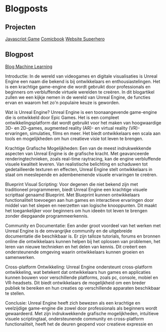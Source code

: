 # Blogposts 
## Projecten


[Javascript Game](javascriptgame.md)
[Comicbook](comicbook.md)
[Website Superhero](website.md)


## Blogpost 
[Blog Machine Learning](blogmachinelearning.md)





<p>
Introductie:
In de wereld van videogames en digitale visualisaties is Unreal Engine een naam die bekend is bij ontwikkelaars en enthousiastelingen. Het is een krachtige game-engine die wordt gebruikt door professionals en beginners om verbluffende virtuele werelden te creëren. In dit blogartikel zullen we een kijkje nemen in de wereld van Unreal Engine, de functies ervan en waarom het zo'n populaire keuze is geworden.
</p>
<p>
Wat is Unreal Engine?
Unreal Engine is een toonaangevende game-engine die is ontwikkeld door Epic Games. Het is een compleet ontwikkelingsplatform dat wordt gebruikt voor het maken van hoogwaardige 3D- en 2D-games, augmented reality (AR)- en virtual reality (VR)-ervaringen, simulaties, films en meer. Het biedt ontwikkelaars een scala aan tools en mogelijkheden om hun creatieve visie tot leven te brengen.</p>
<p>
Krachtige Grafische Mogelijkheden:
Een van de meest indrukwekkende aspecten van Unreal Engine is de grafische kracht. Met geavanceerde renderingtechnieken, zoals real-time raytracing, kan de engine verbluffende visuele kwaliteit leveren. Van realistische belichting en schaduwen tot gedetailleerde texturen en effecten, Unreal Engine stelt ontwikkelaars in staat om meeslepende en adembenemende visuele ervaringen te creëren.
</p>
<p>
Blueprint Visual Scripting:
Voor degenen die niet bekend zijn met traditioneel programmeren, biedt Unreal Engine een krachtige visuele scripttaal genaamd Blueprint. Met Blueprint kunnen ontwikkelaars functionaliteit toevoegen aan hun games en interactieve ervaringen door middel van het slepen en neerzetten van logische knooppunten. Dit maakt het toegankelijker voor beginners om hun ideeën tot leven te brengen zonder diepgaande programmeerkennis.
</p>
<p>
Community en Documentatie:
Een ander groot voordeel van het werken met Unreal Engine is de omvangrijke community en de uitgebreide documentatie die beschikbaar is. Er zijn talloze tutorials, forums en bronnen online die ontwikkelaars kunnen helpen bij het oplossen van problemen, het leren van nieuwe technieken en het delen van kennis. Dit creëert een ondersteunende omgeving waarin ontwikkelaars kunnen groeien en samenwerken.
</p>

Cross-platform Ontwikkeling:
Unreal Engine ondersteunt cross-platform ontwikkeling, wat betekent dat ontwikkelaars hun games en applicaties kunnen bouwen voor verschillende platforms, zoals pc, console, mobiel en VR-headsets. Dit biedt ontwikkelaars de mogelijkheid om een breder publiek te bereiken en hun creaties op verschillende apparaten beschikbaar te stellen.

Conclusie:
Unreal Engine heeft zich bewezen als een krachtige en veelzijdige game-engine die zowel door professionals als beginners wordt gewaardeerd. Met zijn indrukwekkende grafische mogelijkheden, intuïtieve visuele scriptingtaal, ondersteunende community en cross-platform functionaliteit, heeft het de deuren geopend voor creatieve expressie en